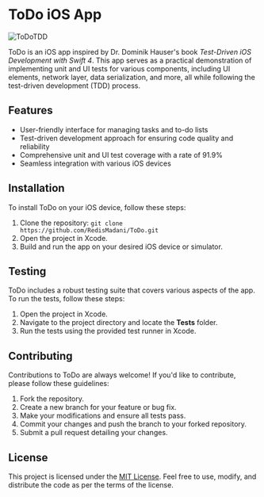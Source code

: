 # ToDo iOS App

![ToDoTDD](https://github.com/RedisMadani/ToDo/assets/136177376/c5e14306-39c3-4d6f-9471-14fd33e7ddd1)

ToDo is an iOS app inspired by Dr. Dominik Hauser's book *Test-Driven iOS Development with Swift 4*. This app serves as a practical demonstration of implementing unit and UI tests for various components, including UI elements, network layer, data serialization, and more, all while following the test-driven development (TDD) process.

## Features

- User-friendly interface for managing tasks and to-do lists
- Test-driven development approach for ensuring code quality and reliability
- Comprehensive unit and UI test coverage with a rate of 91.9%
- Seamless integration with various iOS devices

## Installation

To install ToDo on your iOS device, follow these steps:

1. Clone the repository: `git clone https://github.com/RedisMadani/ToDo.git`
2. Open the project in Xcode.
3. Build and run the app on your desired iOS device or simulator.

## Testing

ToDo includes a robust testing suite that covers various aspects of the app. To run the tests, follow these steps:

1. Open the project in Xcode.
2. Navigate to the project directory and locate the **Tests** folder.
3. Run the tests using the provided test runner in Xcode.

## Contributing

Contributions to ToDo are always welcome! If you'd like to contribute, please follow these guidelines:

1. Fork the repository.
2. Create a new branch for your feature or bug fix.
3. Make your modifications and ensure all tests pass.
4. Commit your changes and push the branch to your forked repository.
5. Submit a pull request detailing your changes.

## License

This project is licensed under the [MIT License](LICENSE). Feel free to use, modify, and distribute the code as per the terms of the license.
